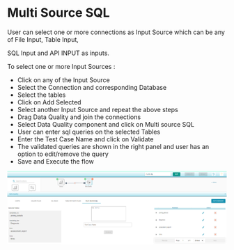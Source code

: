 # Multi Source SQL

User can select one or more connections as Input Source which can be any of File Input, Table Input, 

SQL Input and API INPUT as inputs.

To select one or more Input Sources :

* Click on any of the Input Source
* Select the Connection and corresponding Database
* Select the tables 
* Click on Add Selected
* Select another Input Source and repeat the above steps
* Drag Data Quality and join the connections
* Select Data Quality component and click on Multi source SQL
* User can enter sql queries on the selected Tables 
* Enter the Test Case Name and click on Validate
* The validated queries are shown in the right panel and user has an option to edit/remove the query
* Save and Execute the flow 



![Multi Source SQL](../../../.gitbook/assets/multi_source_sql.png)

 

